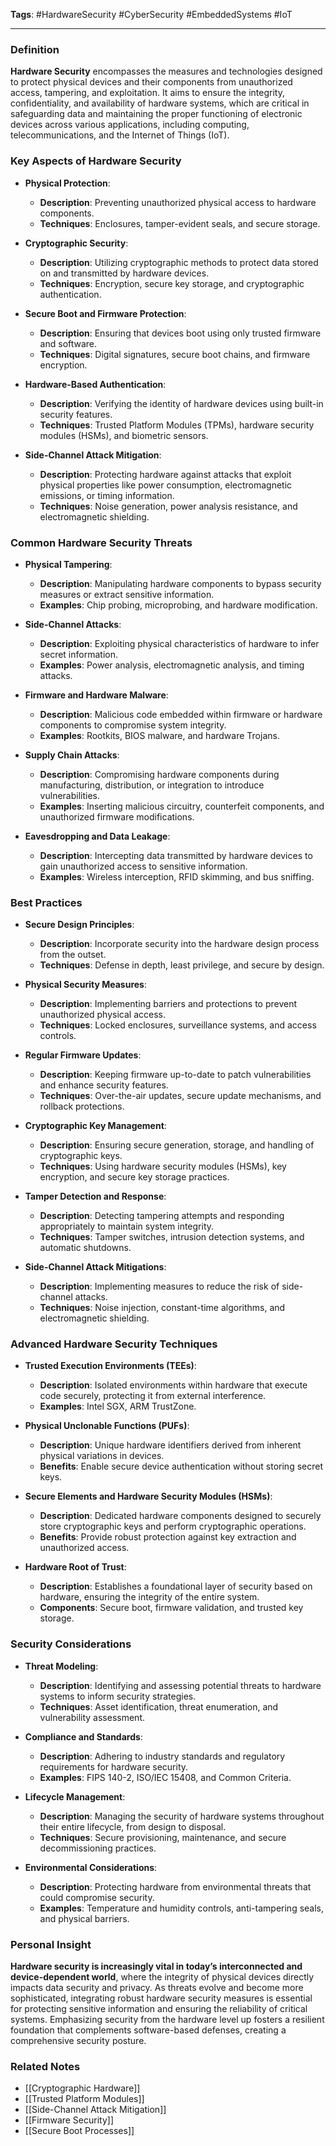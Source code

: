 **Tags**: #HardwareSecurity #CyberSecurity #EmbeddedSystems #IoT

---

### Definition

**Hardware Security** encompasses the measures and technologies designed to protect physical devices and their components from unauthorized access, tampering, and exploitation. It aims to ensure the integrity, confidentiality, and availability of hardware systems, which are critical in safeguarding data and maintaining the proper functioning of electronic devices across various applications, including computing, telecommunications, and the Internet of Things (IoT).

### Key Aspects of Hardware Security

- **Physical Protection**:
    
    - **Description**: Preventing unauthorized physical access to hardware components.
    - **Techniques**: Enclosures, tamper-evident seals, and secure storage.
- **Cryptographic Security**:
    
    - **Description**: Utilizing cryptographic methods to protect data stored on and transmitted by hardware devices.
    - **Techniques**: Encryption, secure key storage, and cryptographic authentication.
- **Secure Boot and Firmware Protection**:
    
    - **Description**: Ensuring that devices boot using only trusted firmware and software.
    - **Techniques**: Digital signatures, secure boot chains, and firmware encryption.
- **Hardware-Based Authentication**:
    
    - **Description**: Verifying the identity of hardware devices using built-in security features.
    - **Techniques**: Trusted Platform Modules (TPMs), hardware security modules (HSMs), and biometric sensors.
- **Side-Channel Attack Mitigation**:
    
    - **Description**: Protecting hardware against attacks that exploit physical properties like power consumption, electromagnetic emissions, or timing information.
    - **Techniques**: Noise generation, power analysis resistance, and electromagnetic shielding.

### Common Hardware Security Threats

- **Physical Tampering**:
    
    - **Description**: Manipulating hardware components to bypass security measures or extract sensitive information.
    - **Examples**: Chip probing, microprobing, and hardware modification.
- **Side-Channel Attacks**:
    
    - **Description**: Exploiting physical characteristics of hardware to infer secret information.
    - **Examples**: Power analysis, electromagnetic analysis, and timing attacks.
- **Firmware and Hardware Malware**:
    
    - **Description**: Malicious code embedded within firmware or hardware components to compromise system integrity.
    - **Examples**: Rootkits, BIOS malware, and hardware Trojans.
- **Supply Chain Attacks**:
    
    - **Description**: Compromising hardware components during manufacturing, distribution, or integration to introduce vulnerabilities.
    - **Examples**: Inserting malicious circuitry, counterfeit components, and unauthorized firmware modifications.
- **Eavesdropping and Data Leakage**:
    
    - **Description**: Intercepting data transmitted by hardware devices to gain unauthorized access to sensitive information.
    - **Examples**: Wireless interception, RFID skimming, and bus sniffing.

### Best Practices

- **Secure Design Principles**:
    
    - **Description**: Incorporate security into the hardware design process from the outset.
    - **Techniques**: Defense in depth, least privilege, and secure by design.
- **Physical Security Measures**:
    
    - **Description**: Implementing barriers and protections to prevent unauthorized physical access.
    - **Techniques**: Locked enclosures, surveillance systems, and access controls.
- **Regular Firmware Updates**:
    
    - **Description**: Keeping firmware up-to-date to patch vulnerabilities and enhance security features.
    - **Techniques**: Over-the-air updates, secure update mechanisms, and rollback protections.
- **Cryptographic Key Management**:
    
    - **Description**: Ensuring secure generation, storage, and handling of cryptographic keys.
    - **Techniques**: Using hardware security modules (HSMs), key encryption, and secure key storage practices.
- **Tamper Detection and Response**:
    
    - **Description**: Detecting tampering attempts and responding appropriately to maintain system integrity.
    - **Techniques**: Tamper switches, intrusion detection systems, and automatic shutdowns.
- **Side-Channel Attack Mitigations**:
    
    - **Description**: Implementing measures to reduce the risk of side-channel attacks.
    - **Techniques**: Noise injection, constant-time algorithms, and electromagnetic shielding.

### Advanced Hardware Security Techniques

- **Trusted Execution Environments (TEEs)**:
    
    - **Description**: Isolated environments within hardware that execute code securely, protecting it from external interference.
    - **Examples**: Intel SGX, ARM TrustZone.
- **Physical Unclonable Functions (PUFs)**:
    
    - **Description**: Unique hardware identifiers derived from inherent physical variations in devices.
    - **Benefits**: Enable secure device authentication without storing secret keys.
- **Secure Elements and Hardware Security Modules (HSMs)**:
    
    - **Description**: Dedicated hardware components designed to securely store cryptographic keys and perform cryptographic operations.
    - **Benefits**: Provide robust protection against key extraction and unauthorized access.
- **Hardware Root of Trust**:
    
    - **Description**: Establishes a foundational layer of security based on hardware, ensuring the integrity of the entire system.
    - **Components**: Secure boot, firmware validation, and trusted key storage.

### Security Considerations

- **Threat Modeling**:
    
    - **Description**: Identifying and assessing potential threats to hardware systems to inform security strategies.
    - **Techniques**: Asset identification, threat enumeration, and vulnerability assessment.
- **Compliance and Standards**:
    
    - **Description**: Adhering to industry standards and regulatory requirements for hardware security.
    - **Examples**: FIPS 140-2, ISO/IEC 15408, and Common Criteria.
- **Lifecycle Management**:
    
    - **Description**: Managing the security of hardware systems throughout their entire lifecycle, from design to disposal.
    - **Techniques**: Secure provisioning, maintenance, and secure decommissioning practices.
- **Environmental Considerations**:
    
    - **Description**: Protecting hardware from environmental threats that could compromise security.
    - **Examples**: Temperature and humidity controls, anti-tampering seals, and physical barriers.

### Personal Insight

**Hardware security is increasingly vital in today’s interconnected and device-dependent world**, where the integrity of physical devices directly impacts data security and privacy. As threats evolve and become more sophisticated, integrating robust hardware security measures is essential for protecting sensitive information and ensuring the reliability of critical systems. Emphasizing security from the hardware level up fosters a resilient foundation that complements software-based defenses, creating a comprehensive security posture.

### Related Notes

- [[Cryptographic Hardware]]
- [[Trusted Platform Modules]]
- [[Side-Channel Attack Mitigation]]
- [[Firmware Security]]
- [[Secure Boot Processes]]